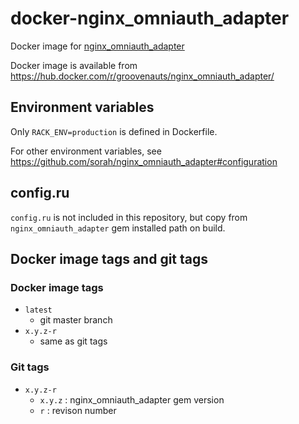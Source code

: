 # docker-nginx_omniauth_adapter
Docker image for [nginx_omniauth_adapter](https://github.com/sorah/nginx_omniauth_adapter)

Docker image is available from https://hub.docker.com/r/groovenauts/nginx_omniauth_adapter/

## Environment variables

Only `RACK_ENV=production` is defined in Dockerfile.

For other environment variables, see https://github.com/sorah/nginx_omniauth_adapter#configuration

## config.ru

`config.ru` is not included in this repository, but copy from `nginx_omniauth_adapter` gem installed path on build.

## Docker image tags and git tags

### Docker image tags

- `latest`
  - git master branch
- `x.y.z-r`
  - same as git tags

### Git tags

- `x.y.z-r`
  - `x.y.z` : nginx\_omniauth\_adapter gem version
  - `r` : revison number

